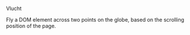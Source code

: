 Vlucht

Fly a DOM element across two points on the globe, based on the scrolling position of the page.